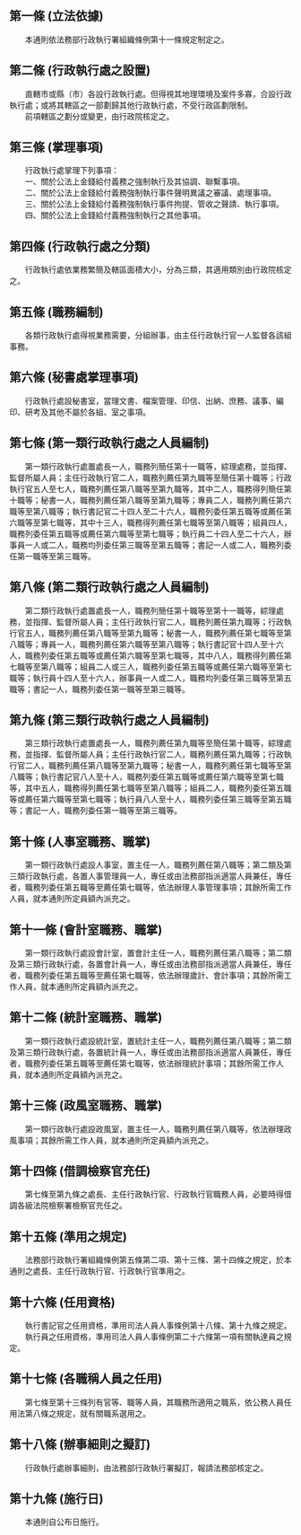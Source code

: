 第一條 (立法依據)
-----------------
　　本通則依法務部行政執行署組織條例第十一條規定制定之。  


第二條 (行政執行處之設置)
-------------------------
　　直轄市或縣（市）各設行政執行處。但得視其地理環境及案件多寡，合設行政執行處；或將其轄區之一部劃歸其他行政執行處，不受行政區劃限制。  
　　前項轄區之劃分或變更，由行政院核定之。  


第三條 (掌理事項)
-----------------
　　行政執行處掌理下列事項：  
　　一、關於公法上金錢給付義務之強制執行及其協調、聯繫事項。  
　　二、關於公法上金錢給付義務強制執行事件聲明異議之審議、處理事項。  
　　三、關於公法上金錢給付義務強制執行事件拘提、管收之聲請、執行事項。  
　　四、關於公法上金錢給付義務強制執行之其他事項。  


第四條 (行政執行處之分類)
-------------------------
　　行政執行處依業務繁簡及轄區面積大小，分為三類，其適用類別由行政院核定之。  


第五條 (職務編制)
-----------------
　　各類行政執行處得視業務需要，分組辦事，由主任行政執行官一人監督各該組事務。  


第六條 (秘書處掌理事項)
-----------------------
　　行政執行處設秘書室，當理文書、檔案管理、印信、出納、庶務、議事、編印、研考及其他不屬於各組、室之事項。  


第七條 (第一類行政執行處之人員編制)
-----------------------------------
　　第一類行政執行處置處長一人，職務列簡任第十一職等，綜理處務，並指揮、監督所屬人員；主任行政執行官二人，職務列薦任第九職等至簡任第十職等；行政執行官五人至七人，職務列薦任第八職等至第九職等，其中二人，職務得列簡任第十職等；秘書一人，職務列薦任第八職等至第九職等；專員二人，職務列薦任第六職等至第八職等；執行書記官二十四人至二十六人，職務列委任第五職等或薦任第六職等至第七職等，其中十三人，職務得列薦任第七職等至第八職等；組員四人，職務列委任第五職等或薦任第六職等至第七職等；執行員二十四人至二十六人，辦事員一人或二人，職務均列委任第三職等至第五職等；書記一人或二人，職務列委任第一職等至第三職等。  


第八條 (第二類行政執行處之人員編制)
-----------------------------------
　　第二類行政執行處置處長一人，職務列簡任第十職等至第十一職等，綜理處務，並指揮、監督所屬人員；主任行政執行官二人，職務列薦任第九職等；行政執行官五人，職務列薦任第八職等至第九職等；秘書一人，職務列薦任第七職等至第八職等；專員一人，職務列薦任第六職等至第八職等；執行書記官十四人至十六人，職務列委任第五職等或薦任第六職等至第七職等，其中八人，職務得列薦任第七職等至第八職等；組員二人或三人，職務列委任第五職等或薦任第六職等至第七職等；執行員十四人至十六人，辦事員一人或二人，職務均列委任第三職等至第五職等；書記一人，職務列委任第一職等至第三職等。  


第九條 (第三類行政執行處之人員編制)
-----------------------------------
　　第三類行政執行處置處長一人，職務列薦任第九職等至簡任第十職等，綜理處務，並指揮、監督所屬人員；主任行政執行官二人，職務列薦任第九職等；行政執行官二人，職務列薦任第八職等至第九職等；秘書一人，職務列薦任第七職等至第八職等；執行書記官八人至十人，職務列委任第五職等或薦任第六職等至第七職等，其中五人，職務得列薦任第七職等至第八職等；組員二人，職務列委任第五職等或薦任第六職等至第七職等；執行員八人至十人，職務列委任第三職等至第五職等；書記一人，職務列委任第一職等至第三職等。  


第十條 (人事室職務、職掌)
-------------------------
　　第一類行政執行處設人事室，置主任一人，職務列薦任第八職等；第二類及第三類行政執行處，各置人事管理員一人，專任或由法務部指派適當人員兼任，專任者，職務列委任第五職等至薦任第七職等，依法辦理人事管理事項；其餘所需工作人員，就本通則所定員額內派充之。  


第十一條 (會計室職務、職掌)
---------------------------
　　第一類行政執行處設會計室，置會計主任一人，職務列薦任第八職等；第二類及第三類行政執行處，各置會計員一人，專任或由法務部指派適當人員兼任，專任者，職務列委任第五職等至薦任第七職等，依法辦理歲計、會計事項；其餘所需工作人員，就本通則所定員額內派充之。  


第十二條 (統計室職務、職掌)
---------------------------
　　第一類行政執行處設統計室，置統計主任一人，職務列薦任第八職等；第二類及第三類行政執行處，各置統計員一人，專任或由法務部指派適當人員兼任，專任者，職務列委任第五職等至薦任第七職等，依法辦理統計事項；其餘所需工作人員，就本通則所定員額內派充之。  


第十三條 (政風室職務、職掌)
---------------------------
　　第一類行政執行處設政風室，置主任一人，職務列薦任第八職等，依法辦理政風事項；其餘所需工作人員，就本通則所定員額內派充之。  


第十四條 (借調檢察官充任)
-------------------------
　　第七條至第九條之處長、主任行政執行官、行政執行官職務人員，必要時得借調各級法院檢察署檢察官充任之。  


第十五條 (準用之規定)
---------------------
　　法務部行政執行署組織條例第五條第二項、第十三條、第十四條之規定，於本通則之處長、主任行政執行官、行政執行官準用之。  


第十六條 (任用資格)
-------------------
　　執行書記官之任用資格，準用司法人員人事條例第十八條、第十九條之規定。  
　　執行員之任用資格，準用司法人員人事條例第二十六條第一項有關執達員之規定。  


第十七條 (各職稱人員之任用)
---------------------------
　　第七條至第十三條列有官等、職等人員，其職務所適用之職系，依公務人員任用法第八條之規定，就有關職系選用之。  


第十八條 (辦事細則之擬訂)
-------------------------
　　行政執行處辦事細則，由法務部行政執行署擬訂，報請法務部核定之。  


第十九條 (施行日)
-----------------
　　本通則自公布日施行。